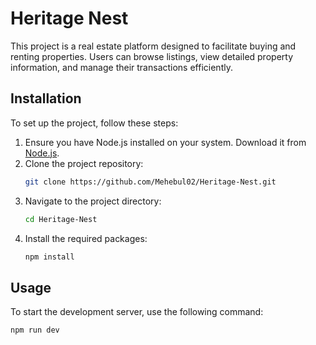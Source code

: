 # Heritage Nest

This project is a real estate platform designed to facilitate buying and renting properties. Users can browse listings, view detailed property information, and manage their transactions efficiently.

## Installation

To set up the project, follow these steps:

1. Ensure you have Node.js installed on your system. Download it from [Node.js](https://nodejs.org/).
2. Clone the project repository:
    ```bash
    git clone https://github.com/Mehebul02/Heritage-Nest.git
    ```
3. Navigate to the project directory:
    ```bash
    cd Heritage-Nest
    ```
4. Install the required packages:
    ```bash
    npm install
    ```

## Usage

To start the development server, use the following command:
```bash
npm run dev
